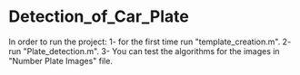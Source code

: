 # Detection_of_Car_Plate
In order to run the project:
1- for the first time run "template_creation.m".
2- run "Plate_detection.m".
3- You can test the algorithms for the images in "Number Plate Images" file.
